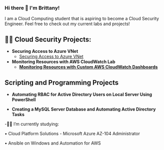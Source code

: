 ### Hi there 👋 I'm Brittany! 

I am a Cloud Computing student that is aspiring to become a Cloud Security Engineer. Feel free to check out my current labs and projects! 


<h2>👨‍💻 Cloud Security Projects:</h2>

- <b>Securing Access to Azure VNet</b>
  - [Securing Access to Azure VNet](https://github.com/brireyn/Azure-VNet)
- <b>Monitoring Resources with AWS CloudWatch Lab</b>
  - <b>[Monitoring Resources with Custom AWS CloudWatch Dashboards](https://github.com/brireyn/Monitor-Resources--AWS) </b>

<h2> Scripting and Programming Projects</h2>

- <b>Automating RBAC for Active Directory Users on Local Server Using PowerShell</b>


- <b>Creating a MySQL Server Database and Automating Active Directory Tasks</b>

 



-🐱‍💻 I’m currently studying:

  • Cloud Platform Solutions - Microsoft Azure AZ-104 Administrator
  
  • Ansible on Windows and Automation for AWS 
  
 
  
